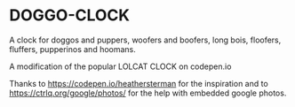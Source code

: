 # DOGGO-CLOCK

A clock for doggos and puppers, woofers and boofers, long bois, floofers, fluffers, pupperinos and hoomans.

A modification of the popular LOLCAT CLOCK on codepen.io

Thanks to https://codepen.io/heathersterman for the inspiration and to https://ctrlq.org/google/photos/ for the help with embedded google photos.
